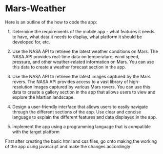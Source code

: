 # Mars-Weather

Here is an outline of the how to code the app:
1. Determine the requirements of the mobile app - what features it needs to have, what data it needs to display, what platform it should be developed for, etc.

2. Use the NASA API to retrieve the latest weather conditions on Mars. The NASA API provides real-time data on temperature, wind speed, pressure, and other weather-related information on Mars. You can use this data to create a weather forecast section in the app.

3. Use the NASA API to retrieve the latest images captured by the Mars rovers. The NASA API provides access to a vast library of high-resolution images captured by various Mars rovers. You can use this data to create a gallery section in the app that allows users to view and explore the Martian landscape.

4. Design a user-friendly interface that allows users to easily navigate through the different sections of the app. Use clear and concise language to explain the different features and data displayed in the app.

5. Implement the app using a programming language that is compatible with the target platform

First after creating the basic html and css files, go onto making the working of the app using javascript and make the changes accordingly
